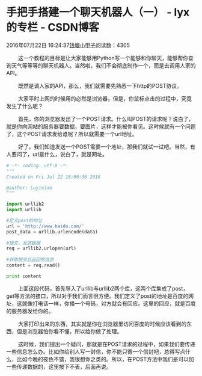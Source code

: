 # 手把手搭建一个聊天机器人（一） - lyx的专栏 - CSDN博客





2016年07月22日 16:24:37[钱塘小甲子](https://me.csdn.net/qtlyx)阅读数：4305








        这一个教程的目标是让大家能够用Python写一个能够和你聊天，能够帮你查询天气等等等的聊天机器人。当然啦，我们不会彻底制作一个，而是去调用人家的API。

        既然是调人家的API，那么，我们就需要先熟悉一下http的POST协议。

        大家平时上网的时候用的必然是浏览器，但是，你鼠标点击的过程中，究竟发生了什么呢？

        首先，你的浏览器发出了一个POST请求。什么叫POST的请求呢？说白了，就是你向网站的服务器要数据，要图片，这样才能被你看见。这时候就有一个问题了，这个POST请求发给谁呢？所以就需要一个url地址。

        好了，我们知道发送一个POST需要一个地址，那我们就试一试吧。当然，有人要问了，url是什么，说白了，就是网址。



```python
# -*- coding: utf-8 -*-
"""
Created on Fri Jul 22 16:00:36 2016

@author: Luyixiao
"""

import urllib2
import urllib

#定义post的地址
url = 'http://www.baidu.com/'
post_data = urllib.urlencode(data)
 
#提交，发送数据
req = urllib2.urlopen(url)
 
#获取提交后返回的信息
content = req.read()

print content
```
        上面这段代码，首先导入了urllib与urllib2两个库，这两个库集成了post，get等方法的接口，所以对于我们而言很方便。我们定义了post的地址是百度的网址，这就像打电话一样，你播一个号码，对方就会有回应。这里的回应，就是百度的服务器发给你的。

        大家打印出来的东西，其实就是你在浏览器里访问百度的时候应该看到的东西，但是浏览器怕你看不懂，所以给你做了处理。

        这时候，我们提出一个疑问，那就是在POST请求的过程中，如果我们要传递一些信息怎么办。比如你给别人写一封信，你不能只寄一个信封吧，总得写点什么，比如今晚的夜色不错，我很想你之类的。所以，在POST方法中我们是可以加一些传递数据的，这里按下不表，后面再说。




